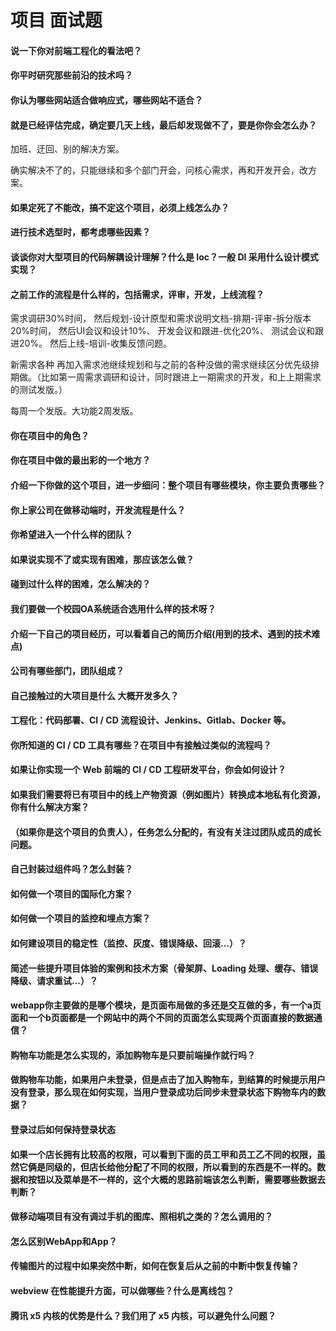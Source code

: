 # 项目 面试题

#### 说一下你对前端工程化的看法吧？



#### 你平时研究那些前沿的技术吗？



#### 你认为哪些网站适合做响应式，哪些网站不适合？



#### 就是已经评估完成，确定要几天上线，最后却发现做不了，要是你你会怎么办？

加班、迂回、别的解决方案。

确实解决不了的，只能继续和多个部门开会，问核心需求，再和开发开会，改方案。



#### 如果定死了不能改，搞不定这个项目，必须上线怎么办？



#### 进行技术选型时，都考虑哪些因素？



#### 谈谈你对大型项目的代码解耦设计理解？什么是 Ioc？一般 DI 采用什么设计模式实现？



#### 之前工作的流程是什么样的，包括需求，评审，开发，上线流程？

需求调研30%时间，
然后规划-设计原型和需求说明文档-排期-评审-拆分版本20%时间，
然后UI会议和设计10%、
开发会议和跟进-优化20%、
测试会议和跟进20%。
然后上线-培训-收集反馈问题。

新需求各种 再加入需求池继续规划和与之前的各种没做的需求继续区分优先级排期做。（比如第一周需求调研和设计，同时跟进上一期需求的开发，和上上期需求的测试发版。）

每周一个发版。大功能2周发版。

#### 你在项目中的角色？



#### 你在项目中做的最出彩的一个地方？



#### 介绍一下你做的这个项目，进一步细问：整个项目有哪些模块，你主要负责哪些？



#### 你上家公司在做移动端时，开发流程是什么？



#### 你希望进入一个什么样的团队？



#### 如果说实现不了或实现有困难，那应该怎么做？



#### 碰到过什么样的困难，怎么解决的？



#### 我们要做一个校园OA系统适合选用什么样的技术呀？



#### 介绍一下自己的项目经历，可以看着自己的简历介绍(用到的技术、遇到的技术难点)



#### 公司有哪些部门，团队组成？



#### 自己接触过的大项目是什么 大概开发多久？



#### 工程化：代码部署、CI / CD 流程设计、Jenkins、Gitlab、Docker 等。



#### 你所知道的 CI / CD 工具有哪些？在项目中有接触过类似的流程吗？



#### 如果让你实现一个 Web 前端的 CI / CD 工程研发平台，你会如何设计？



#### 如果我们需要将已有项目中的线上产物资源（例如图片）转换成本地私有化资源，你有什么解决方案？



#### （如果你是这个项目的负责人），任务怎么分配的，有没有关注过团队成员的成长问题。



#### 自己封装过组件吗？怎么封装？



#### 如何做一个项目的国际化方案？



#### 如何做一个项目的监控和埋点方案？



#### 如何建设项目的稳定性（监控、灰度、错误降级、回滚...）？



#### 简述一些提升项目体验的案例和技术方案（骨架屏、Loading 处理、缓存、错误降级、请求重试...）？



#### webapp你主要做的是哪个模块，是页面布局做的多还是交互做的多，有一个a页面和一个b页面都是一个网站中的两个不同的页面怎么实现两个页面直接的数据通信？



#### 购物车功能是怎么实现的，添加购物车是只要前端操作就行吗？



#### 做购物车功能，如果用户未登录，但是点击了加入购物车，到结算的时候提示用户没有登录，那么现在如何实现，当用户登录成功后同步未登录状态下购物车内的数据？



#### 登录过后如何保持登录状态



#### 如果一个店长拥有比较高的权限，可以看到下面的员工甲和员工乙不同的权限，虽然它俩是同级的，但店长给他分配了不同的权限，所以看到的东西是不一样的。数据和按钮以及菜单是不一样的，这个大概的思路前端该怎么判断，需要哪些数据去判断？



#### 做移动端项目有没有调过手机的图库、照相机之类的？怎么调用的？



#### 怎么区别WebApp和App？



#### 传输图片的过程中如果突然中断，如何在恢复后从之前的中断中恢复传输？



#### webview 在性能提升方面，可以做哪些？什么是离线包？



#### 腾讯 x5 内核的优势是什么？我们用了 x5 内核，可以避免什么问题？

